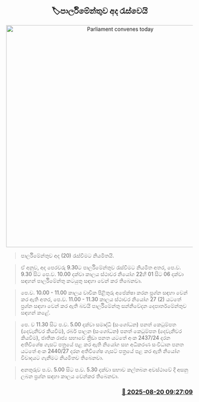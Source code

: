 <p align='center'><b><h2 align='center' title='Parliament convenes today'>🏷පාර්ලිමේන්තුව අද රැස්වෙයි</h2></b></p>
<p align='center'><img src='https://helakuru.sgp1.cdn.digitaloceanspaces.com/esana/images/lib/parliment-new-01[1].jpg' width='600' alt='Parliament convenes today'></p>

> පාර්ලිමේන්තුව අද (20) රැස්වීමට නියමිතයි.

> ඒ අනුව, අද පෙරවරු 9.30ට පාර්ලිමේන්තුව රැස්වීමට නියමිත අතර, පෙ.ව. 9.30 සිට පෙ.ව. 10.00 දක්වා කාලය ස්ථාවර නියෝග 22හි 01 සිට 06 දක්වා සඳහන් පාර්ලිමේන්තු කටයුතු සඳහා වෙන් කර තිබෙනවා.

> පෙ.ව. 10.00 - 11.00 කාලය වාචික පිළිතුරු අපේක්ෂා කරන ප්‍රශ්න සඳහා වෙන් කර ඇති අතර, පෙ.ව. 11.00 - 11.30 කාලය ස්ථාවර නියෝග 27 (2) යටතේ ප්‍රශ්න සඳහා වෙන් කර ඇති බවයි පාර්ලිමේන්තු සන්නිවේදන දෙපාර්තමේන්තුව සඳහන් කළේ.

> පෙ. ව 11.30 සිට ප.ව. 5.00 දක්වා සමෘද්ධි (සංශෝධන) පනත් කෙටුම්පත (දෙවැනිවර කියවීම), රබර් පාලන (සංශෝධන) පනත් කෙටුම්පත (දෙවැනිවර කියවීම), ජාතික රාජ්‍ය සභාවේ ක්‍රීඩා පනත යටතේ අංක 2437/24 දරන අතිවිශේෂ ගැසට් පත්‍රයේ පළ කර ඇති නියෝග සහ අධිකරණ සංවිධාන පනත යටතේ අංක 2440/27 දරන අතිවිශේෂ ගැසට් පත්‍රයේ පළ කර ඇති නියෝග විවාදයට ගැනීමට නියමිතව තිබෙනවා.

> අනතුරුව ප.ව. 5.00 සිට ප.ව. 5.30 දක්වා සභාව කල්තබන අවස්ථාවේ දී අසනු ලබන ප්‍රශ්න සඳහා කාලය වෙන්කර තිබෙනවා.



<h3 align='right'><a href='https://www.helakuru.lk/esana/p/112846/'>📅 2025-08-20 09:27:09</a></h3>
